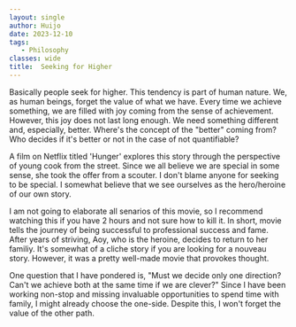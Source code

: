 ```yaml
---
layout: single
author: Huijo
date: 2023-12-10
tags:
   - Philosophy
classes: wide
title:  Seeking for Higher
---
```


Basically people seek for higher.
This tendency is part of human nature. We, as human beings, forget the value of what we have.
Every time we achieve something, we are filled with joy coming from the sense of achievement.
However, this joy does not last long enough.
We need something different and, especially, better.
Where's the concept of the "better" coming from? Who decides if it's better or not in the case of not quantifiable?

A film on Netflix titled 'Hunger' explores this story through the perspective of young cook from the street.
Since we all believe we are special in some sense, she took the offer from a scouter.
I don't blame anyone for seeking to be special.
I somewhat believe that we see ourselves as the hero/heroine of our own story.

I am not going to elaborate all senarios of this movie, so I recommend watching this if you have 2 hours and not sure how to kill it.
In short, movie tells the journey of being successful to professional success and fame. After years of striving, Aoy, who is the heroine, decides to return to her familiy.
It's somewhat of a cliche story if you are looking for a nouveau story.
However, it was a pretty well-made movie that provokes thought.

One question that I have pondered is, "Must we decide only one direction? Can't we achieve both at the same time if we are clever?"
Since I have been working non-stop and missing invaluable opportunities to spend time with family, I might already choose the one-side.
Despite this, I won't forget the value of the other path.